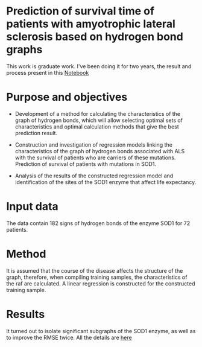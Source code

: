 # Prediction of survival time of patients with amyotrophic lateral sclerosis based on hydrogen bond graphs
This work is graduate work. I've been doing it for two years, the result and process present in this [Notebook](https://github.com/Voronik1801/BioProject/blob/master/Prediction%20Survival%20Time.ipynb)
# Purpose and objectives
- Development of a method for calculating the characteristics of the graph of hydrogen bonds, which will allow selecting optimal sets of characteristics and optimal calculation methods that give the best prediction result. 

- Construction and investigation of regression models linking the characteristics of the graph of hydrogen bonds associated with ALS with the survival of patients who are carriers of these mutations. Prediction of survival of patients with mutations in SOD1.

- Analysis of the results of the constructed regression model and identification of the sites of the SOD1 enzyme that affect life expectancy.
# Input data
The data contain 182 signs of hydrogen bonds of the enzyme SOD1 for 72 patients.
# Method
It is assumed that the course of the disease affects the structure of the graph, therefore, when compiling training samples, the characteristics of the raf are calculated. A linear regression is constructed for the constructed training sample.
# Results
It turned out to isolate significant subgraphs of the SOD1 enzyme, as well as to improve the RMSE twice.
All the details are [here](https://github.com/Voronik1801/BioProject/blob/master/Prediction%20Survival%20Time.ipynb)
